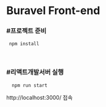 # Buravel Front-end

### #프로젝트 준비

```
 npm install
```

</br>

### #리액트개발서버 실행

```
  npm run start
```

http://localhost:3000/ 접속

</br>
